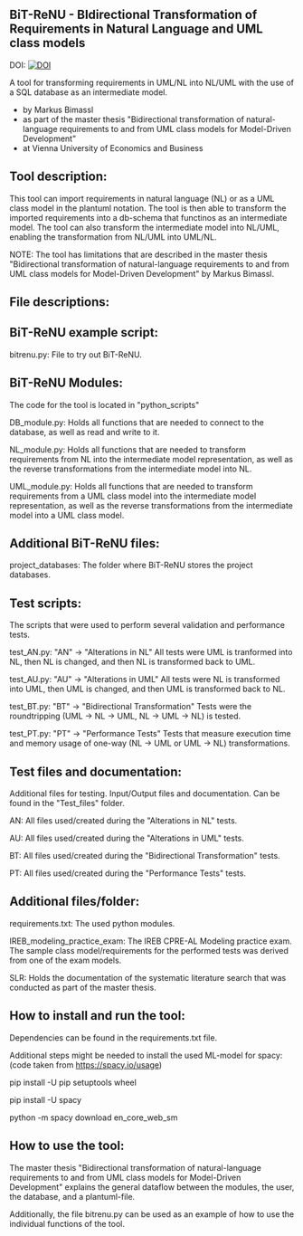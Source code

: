 BiT-ReNU - BIdirectional Transformation of Requirements in Natural Language and UML class models
------------------------------------------------------------------------------------------------------
DOI: [![DOI](https://zenodo.org/badge/606422705.svg)](https://zenodo.org/badge/latestdoi/606422705)


A tool for transforming requirements in UML/NL into NL/UML with the use of a SQL database as an intermediate model.


- by Markus Bimassl
- as part of the master thesis "Bidirectional transformation of natural-language requirements to and from UML class models for Model-Driven Development"
- at Vienna University of Economics and Business




Tool description:
--------------------------------------------------------------------------------------
This tool can import requirements in natural language (NL) or as a UML class model in the plantuml notation. The tool is then able to transform the imported requirements into a db-schema that functinos as an intermediate model. The tool can also transform the intermediate model into NL/UML, enabling the transformation from NL/UML into UML/NL.

NOTE: The tool has limitations that are described in the master thesis "Bidirectional transformation of natural-language requirements to and from UML class models for Model-Driven Development" by Markus Bimassl.




File descriptions:
--------------------------------------------------------------------------------------

BiT-ReNU example script:
------------------------
bitrenu.py:
File to try out BiT-ReNU.



BiT-ReNU Modules:
-----------------
The code for the tool is located in "python_scripts"

DB_module.py:
Holds all functions that are needed to connect to the database, as well as read and write to it.

NL_module.py:
Holds all functions that are needed to transform requirements from NL into the intermediate model representation, as well as the reverse transformations from the intermediate model into NL.

UML_module.py:
Holds all functions that are needed to transform requirements from a UML class model into the intermediate model representation, as well as the reverse transformations from the intermediate model into a UML class model.



Additional BiT-ReNU files:
--------------------------
project_databases:
The folder where BiT-ReNU stores the project databases.


Test scripts:
-------------
The scripts that were used to perform several validation and performance tests.

test_AN.py:
"AN" -> "Alterations in NL"
All tests were UML is tranformed into NL, then NL is changed, and then NL is
transformed back to UML.

test_AU.py:
"AU" -> "Alterations in UML"
All tests were NL is transformed into UML, then UML is changed, and then UML is
transformed back to NL.

test_BT.py:
"BT" -> "Bidirectional Transformation"
Tests were the roundtripping (UML -> NL -> UML, NL -> UML -> NL) is tested.

test_PT.py:
"PT" -> "Performance Tests"
Tests that measure execution time and memory usage of one-way (NL -> UML or 
UML -> NL) transformations.


Test files and documentation:
-----------------------------
Additional files for testing. Input/Output files and documentation. Can be found
in the "Test_files" folder.

AN:
All files used/created during the "Alterations in NL" tests.

AU:
All files used/created during the "Alterations in UML" tests.

BT:
All files used/created during the "Bidirectional Transformation" tests.

PT:
All files used/created during the "Performance Tests" tests.




Additional files/folder:
-----------------------
requirements.txt:
The used python modules.

IREB_modeling_practice_exam:
The IREB CPRE-AL Modeling practice exam. The sample class model/requirements for
the performed tests was derived from one of the exam models. 

SLR:
Holds the documentation of the systematic literature search that was conducted as part of the master thesis.




How to install and run the tool:
--------------------------------------------------------------------------------------

Dependencies can be found in the requirements.txt file.

Additional steps might be needed to install the used ML-model for spacy:
(code taken from https://spacy.io/usage)

pip install -U pip setuptools wheel

pip install -U spacy

python -m spacy download en_core_web_sm





How to use the tool:
--------------------------------------------------------------------------------------
The master thesis "Bidirectional transformation of natural-language requirements to and from UML class models for Model-Driven Development" explains the general dataflow between the modules, the user, the database, and a plantuml-file.

Additionally, the file bitrenu.py can be used as an example of how to use the individual functions of the tool.


